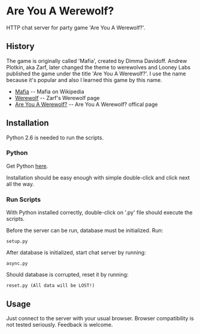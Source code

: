 Are You A Werewolf?
=============

HTTP chat server for party game 'Are You A Werewolf?'.

History
-------

The game is originally called 'Mafia', created by Dimma Davidoff. Andrew Plotkin,
aka Zarf, later changed the theme to werewolves and Looney Labs published the game
under the title 'Are You A Werewolf?'. I use the name because it's popular and 
also I learned this game by this name.

* [Mafia](http://en.wikipedia.org/wiki/Mafia_%28party_game%29) -- Mafia on Wikipedia
* [Werewolf](http://eblong.com/zarf/werewolf.html) -- Zarf's Werewolf page
* [Are You A Werewolf?](http://www.wunderland.com/LooneyLabs/Werewolf/) -- Are You A Werewolf? offical page


Installation
------------

Python 2.6 is needed to run the scripts.


### Python

Get Python [here](http://www.python.org/download/releases/).

Installation should be easy enough with simple double-click and click next all the way.

### Run Scripts

With Python installed correctly, double-click on '.py' file should execute the
scripts.

Before the server can be run, database must be initialized. Run:

    setup.py


After database is initialized, start chat server by running:

    async.py


Should database is corrupted, reset it by running:

    reset.py (All data will be LOST!)


Usage
-----

Just connect to the server with your usual browser. Browser compatibility is not
tested seriously. Feedback is welcome.